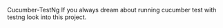 Cucumber-TestNg
If you always dream about running cucumber test with testng look into this project.
